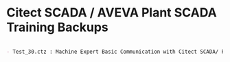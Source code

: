 # Citect SCADA / AVEVA Plant SCADA Training Backups

```markdown

- Test_30.ctz : Machine Expert Basic Communication with Citect SCADA/ Plant SCADA in Simulation Mode (Via Modbus TCP Protocol).

```
